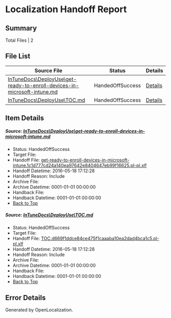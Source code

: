 # <a name='report-top'></a> Localization Handoff Report

## Summary
 Total Files | 2

## File List
 Source File | Status | Details 
 ----------- | ------ | ------- 
 [InTuneDocs\DeployUse\get-ready-to-enroll-devices-in-microsoft-intune.md](https://github.com/Microsoft/IntuneDocs-pr/blob/6a964ab4f322a2fbf655f54b11b08e328d0e9123/InTuneDocs/DeployUse/get-ready-to-enroll-devices-in-microsoft-intune.md) | HandedOffSuccess | [Details](#c52a4d746d4c11afb45618db850b5afdc2e621fe46)
 [InTuneDocs\DeployUse\TOC.md](https://github.com/Microsoft/IntuneDocs-pr/blob/6d50b6790390320287eb9bb0b04dda0574cabea4/InTuneDocs/DeployUse/TOC.md) | HandedOffSuccess | [Details](#ff13f321f6950c29a33ee43a9aa54ce85c902075244)

## Item Details
##### <a name='c52a4d746d4c11afb45618db850b5afdc2e621fe46'></a> Source: [InTuneDocs\DeployUse\get-ready-to-enroll-devices-in-microsoft-intune.md](https://github.com/Microsoft/IntuneDocs-pr/blob/6a964ab4f322a2fbf655f54b11b08e328d0e9123/InTuneDocs/DeployUse/get-ready-to-enroll-devices-in-microsoft-intune.md)
* Status: HandedOffSuccess
* Target File: 
* Handoff File: [get-ready-to-enroll-devices-in-microsoft-intune.1c1d777cd24a140ea97642e8404647eb99f16625.pl-pl.xlf](https://github.com/Microsoft/EM.handoff/blob/8cf5fb1b55c87f564a541e505dac3096e420e247/ol-handoff/Microsoft/IntuneDocs-pr.pl-pl/master/get-ready-to-enroll-devices-in-microsoft-intune.1c1d777cd24a140ea97642e8404647eb99f16625.pl-pl.xlf)
* Handoff Datetime: 2016-05-18 17:12:28
* Handoff Reason: Include
* Archive File: 
* Archive Datetime: 0001-01-01 00:00:00
* Handback File: 
* Handback Datetime: 0001-01-01 00:00:00
* [Back to Top](#report-top)

##### <a name='ff13f321f6950c29a33ee43a9aa54ce85c902075244'></a> Source: [InTuneDocs\DeployUse\TOC.md](https://github.com/Microsoft/IntuneDocs-pr/blob/6d50b6790390320287eb9bb0b04dda0574cabea4/InTuneDocs/DeployUse/TOC.md)
* Status: HandedOffSuccess
* Target File: 
* Handoff File: [TOC.d669f1ddce84ce475f1caaaba10ea2dad4bca1c5.pl-pl.xlf](https://github.com/Microsoft/EM.handoff/blob/8cf5fb1b55c87f564a541e505dac3096e420e247/ol-handoff/Microsoft/IntuneDocs-pr.pl-pl/master/TOC.d669f1ddce84ce475f1caaaba10ea2dad4bca1c5.pl-pl.xlf)
* Handoff Datetime: 2016-05-18 17:12:28
* Handoff Reason: Include
* Archive File: 
* Archive Datetime: 0001-01-01 00:00:00
* Handback File: 
* Handback Datetime: 0001-01-01 00:00:00
* [Back to Top](#report-top)


## Error Details

Generated by OpenLocalization.
